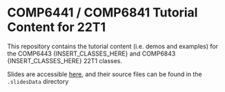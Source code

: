 # COMP6441 / COMP6841 Tutorial Content for 22T1

This repository contains the tutorial content (i.e. demos and examples) for the COMP6443 {INSERT_CLASSES_HERE} and COMP6843 {INSERT_CLASSES_HERE} 22T1 classes.  

Slides are accessible [here](https://featherbear.cc/tutoring-unsw-22t1-cs6441-cs6841), and their source files can be found in the `.slidesData` directory

